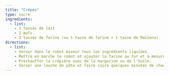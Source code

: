 ```yaml
---
title: "Crêpes"
type: sucré
ingredients:
  - list:
    - 3 tasses de lait
    - 2 œufs
    - 2 tasses de farine (ou 1 tasse de farine + 1 tasse de Maïzena)
directions:
  - list:
    - Verser dans le robot mixeur tous les ingrédients liquides.
    - Mettre en marche le robot et ajouter la farine au fur et à mesure du mixage.
    - Préchauffer la crêpière avec de la margarine ou de l'huile.
    - Verser une louche de pâte et faire cuire quelques minutes de chaque côtés.
---
```

